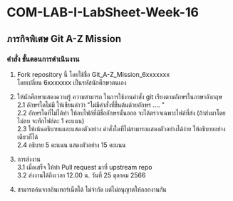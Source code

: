 # COM-LAB-I-LabSheet-Week-16
## ภารกิจพิเศษ Git A-Z Mission

### คำสั่ง  ขั้นตอนการดำเนินงาน

1. Fork repository นี้ โดยใช้ชื่อ Git_A-Z_Mission_6xxxxxxx  
   โดยเปลี่ยน 6xxxxxxx เป็นรหัสนักศึกษาตนเอง

2. ให้นักศึกษาแสดงความรู้ ความสามารถ ในการใช้งานคำสั่ง git เรียงตามอักษรในภาษาอังกฤษ  
2.1 อักษรใดไม่มี ให้เขียนคำว่า "ไม่มีคำสั่งที่ขึ้นต้นด้วยอักษร .... "  
2.2 อักษรใดที่ไม่ได้ทำ ให้ลบไฟล์ที่มีชื่ออักษรนั้นออก จะได้ตรวจเฉพาะไฟล์ที่ส่ง (ถ้าส่งมาโดยไม่ลบ จะหักไฟล์ละ 1 คะแนน)  
2.3 ให้เน้นอธิบายแและแสดงตัวอย่าง คำสั่งใดที่ไม่สามารถแสดงตัวอย่างได้ง่าย ให้อธิบายอย่างเดียวก็ได้  
2.4 อธิบาย 5 คะแนน แสดงตัวอย่าง 15 คะแนน

3. การส่งงาน  
  3.1 เมื่อเสร็จ ให้ทำ Pull request มาที่ upstream repo  
  3.2 ส่งงานได้ถึงเวลา 12.00 น. วันที่ 25 ตุลาคม 2566

4. สามารถค้นจากอินเทอร์เน็ตได้ ไม่จำกัด แต่ไม่อนุญาตให้ลอกงานกัน

 
